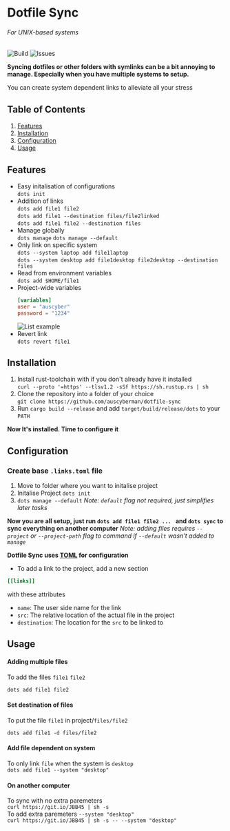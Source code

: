 
# Dotfile Sync 
###### For UNIX-based systems

![Build](https://img.shields.io/github/workflow/status/auscyberman/dotfile-sync/tests)
![Issues](https://img.shields.io/github/issues/auscyberman/dotfile-sync?color=pink)


**Syncing dotfiles or other folders with symlinks can be a bit annoying to manage. Especially when you have multiple systems to setup.**

You can create system dependent links to alleviate all your stress

## Table of Contents

1. [Features](#features)
2. [Installation](#installation)
3. [Configuration](#configuration)
4. [Usage](#usage)


## Features <a name="features"></a>

* Easy initalisation of configurations  
    `dots init`
* Addition of links  
    `dots add file1 file2`  
    `dots add file1 --destination files/file2linked`  
    `dots add file1 file2 --destination files`
* Manage globally  
    `dots manage`
    `dots manage --default`
* Only link on specific system  
    `dots --system laptop add file1laptop`  
    `dots --system desktop add file1desktop file2desktop --destination files`
* Read from environment variables  
    `dots add $HOME/file1`
* Project-wide variables
    ```toml
    [variables]
    user = "auscyber"
    password = "1234"
    ```
    ![List example](https://i.imgur.com/EMem4sN.png)
* Revert link  
    `dots revert file1`


## Installation <a name="installation"></a>

1. Install rust-toolchain with if you don't already have it installed  
    `curl --proto '=https' --tlsv1.2 -sSf https://sh.rustup.rs | sh` 
3. Clone the repository into a folder of your choice  
    `git clone https://github.com/auscyberman/dotfile-sync`
4. Run `cargo build --release` and add `target/build/release/dots` to your `PATH`

**Now It's installed. Time to configure it**

## Configuration <a name="configuration"></a>

### Create base `.links.toml` file
1. Move to folder where you want to initalise project
2. Initalise Project  `dots init` 
3. `dots manage --default` *Note: `default` flag not required, just simplifies later tasks*  

**Now you are all setup, just run `dots add file1 file2 ... ` and `dots sync` to sync everything on another computer**
*Note: adding files requires `--project` or `--project-path` flag to command if `--default` wasn't added to `manage`*

**Dotfile Sync uses [TOML](https://github.com/toml-lang/toml) for configuration**

* To add a link to the project, add a new section
```toml
[[links]]
```
with these attributes
* `name`: The user side name for the link
* `src`:  The relative location of the actual file in the project
* `destination`: The location for the `src` to be linked to

## Usage <a name="usage"></a>
#### Adding multiple files
To add the files `file1` `file2`

`dots add file1 file2`

#### Set destination of files
To put the file `file1` in project/`files/file2`

`dots add file1 -d files/file2`

#### Add file dependent on system
To only link `file` when the system is `desktop`  
`dots add file1 --system "desktop"`

#### On another computer
To sync with no extra paremeters  
`curl https://git.io/JBB45 | sh -s `  
To add extra paremeters `--system "desktop"`  
`curl https://git.io/JBB45 | sh -s -- --system "desktop"`

